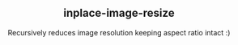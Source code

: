 <p align=center> <h2 align=center>inplace-image-resize</h2></p>

<p align=center>Recursively reduces image resolution keeping aspect ratio intact :)</p>


